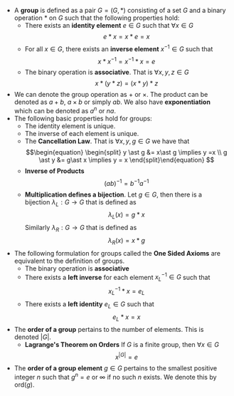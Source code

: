 * A **group** is defined as a pair $G=(G,\ast)$ consisting of a set $G$ and a binary operation $\ast$ on $G$ such that the following properties hold:
	* There exists an **identity element** $e\in G$ such that $\forall x\in G$ $$e\ast x=  x\ast e = x$$
	* For all $x\in G$, there exists an **inverse element** $x^{-1}\in G$ such that $$x\ast x^{-1}=x^{-1}\ast x=e$$
	* The binary operation is **associative**. That is $\forall x,y,z\in G$ $$x\ast (y\ast z)=(x\ast y)\ast z$$
* We can denote the group operation as $+$ or $\times$. The product can be denoted as $a+b$, $a\times b$ or simply $ab$. We also have **exponentiation** which can be denoted as $a^n$ or $na$.
* The following basic properties hold for groups:
	* The identity element is unique.
	* The inverse of each element is unique.
	* The **Cancellation Law**. That is $\forall x,y,g\in G$ we have that $$\begin{equation} \begin{split}
y \ast g &= x\ast g \implies y =x \\
g \ast y &= g\ast x \implies y = x 
\end{split}\end{equation}
$$
	* **Inverse of Products** $$(ab)^{-1}=b^{-1}a^{-1}$$
	* **Multiplication defines a bijection**. Let $g\in G$, then there is a bijection $\lambda_L:G\to G$ that is defined as $$\lambda_L(x)=g\ast x$$Similarly $\lambda_R:G\to G$ that is defined as $$\lambda_R(x)=x\ast g$$
* The following formulation for groups called the **One Sided Axioms** are equivalent to the definition of groups.
	* The binary operation is **associative** 
	* There exists a **left inverse** for each element $x^{-1}_L\in G$ such that $$x^{-1}_L\ast x=e_L$$
	* There exists a **left identity** $e_L\in G$ such that $$e_L\ast x=x$$
* The **order of a group** pertains to the number of elements. This is denoted $|G|$.
	* **Lagrange's Theorem on Orders** If $G$ is a finite group, then $\forall x\in G$$$x^{|G|}=e$$
* The **order of a group element** $g\in G$ pertains to the smallest positive integer $n$ such that $g^n=e$ or $\infty$ if no such $n$ exists. We denote this by $\text{ord}(g)$.